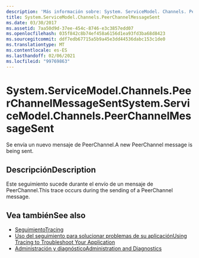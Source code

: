 ```yaml
---
description: 'Más información sobre: System. ServiceModel. Channels. PeerChannelMessageSent'
title: System.ServiceModel.Channels.PeerChannelMessageSent
ms.date: 03/30/2017
ms.assetid: 7aa50d9d-37ee-454c-8746-e3c3857edd07
ms.openlocfilehash: 035f842c8b74ef458a6156d1ea93fd3ba68d8423
ms.sourcegitcommit: ddf7edb67715a5b9a45e3dd44536dabc153c1de0
ms.translationtype: MT
ms.contentlocale: es-ES
ms.lasthandoff: 02/06/2021
ms.locfileid: "99769863"
---
```

# <a name="systemservicemodelchannelspeerchannelmessagesent"></a><span data-ttu-id="75367-103">System.ServiceModel.Channels.PeerChannelMessageSent</span><span class="sxs-lookup"><span data-stu-id="75367-103">System.ServiceModel.Channels.PeerChannelMessageSent</span></span>

<span data-ttu-id="75367-104">Se envía un nuevo mensaje de PeerChannel.</span><span class="sxs-lookup"><span data-stu-id="75367-104">A new PeerChannel message is being sent.</span></span>  
  
## <a name="description"></a><span data-ttu-id="75367-105">Descripción</span><span class="sxs-lookup"><span data-stu-id="75367-105">Description</span></span>  

 <span data-ttu-id="75367-106">Este seguimiento sucede durante el envío de un mensaje de PeerChannel.</span><span class="sxs-lookup"><span data-stu-id="75367-106">This trace occurs during the sending of a PeerChannel message.</span></span>  
  
## <a name="see-also"></a><span data-ttu-id="75367-107">Vea también</span><span class="sxs-lookup"><span data-stu-id="75367-107">See also</span></span>

- [<span data-ttu-id="75367-108">Seguimiento</span><span class="sxs-lookup"><span data-stu-id="75367-108">Tracing</span></span>](index.md)
- [<span data-ttu-id="75367-109">Uso del seguimiento para solucionar problemas de su aplicación</span><span class="sxs-lookup"><span data-stu-id="75367-109">Using Tracing to Troubleshoot Your Application</span></span>](using-tracing-to-troubleshoot-your-application.md)
- [<span data-ttu-id="75367-110">Administración y diagnóstico</span><span class="sxs-lookup"><span data-stu-id="75367-110">Administration and Diagnostics</span></span>](../index.md)
